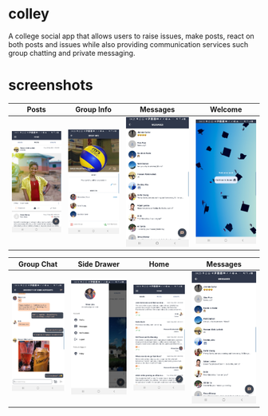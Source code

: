 # colley
A college social app that allows users to raise issues, make posts, react on both posts and issues while also providing communication services such group chatting and private messaging.

# screenshots

| Posts      | Group Info | Messages   | Welcome    |
|------------|------------|------------|------------|
| ![Screenshot one](Screenshot_20211011-041103_Colley.jpg) | ![Screenshot two](Screenshot_20211011-042617_Colley.jpg) | ![Screenshot three](Screenshot_20211011-042530_Colley.jpg) | ![Screenshot four](Screenshot_20211011-041347_Colley.jpg) |

| Group Chat | Side Drawer| Home       | Messages   |
|------------|------------|------------|------------|
| ![Screenshot five](Screenshot_20211011-041615_Colley.jpg) | ![Screenshot six](Screenshot_20211011-041822_Colley.jpg) | ![Screenshot seven](Screenshot_20211011-041656_Colley.jpg) | ![Screenshot three](Screenshot_20211011-042530_Colley.jpg) |























